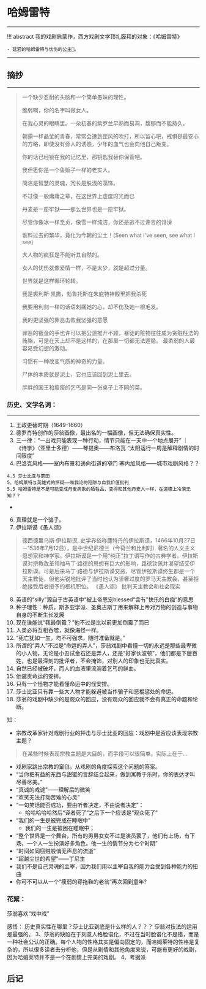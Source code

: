 # 哈姆雷特
----


!!! abstract 
    我的戏剧启蒙作，西方戏剧文学顶礼膜拜的对象：《哈姆雷特》

    - 延宕的哈姆雷特与忧伤的公主👸。

------


## 摘抄
----

> 一个缺少忍耐的头脑和一个简单愚昧的理性。
> 
> 脆弱啊，你的名字叫做女人。
> 
> 在我心灵的眼睛里。一朵初春的紫罗兰早熟而易凋，馥郁而不能持久。
> 
> 朝露一样晶莹的青春，常常会遭到罡风的吹打，所以留心吧，戒惧是最安心的方略，即使没有旁人的诱惑，少年的血气也会向他自己叛变。
> 
> 你的话已经锁在我的记忆里，那钥匙我替你保管吧。
> 
> 我但愿你是一个鱼贩子一样的老实人。
> 
> 简洁是智慧的灵魂，冗长是肤浅的藻饰。
> 
> 不过像一般庸庸之辈，在这世界上虚度时光而已
> 
> 丹麦是一座牢狱——那么世界也是一座牢狱。
> 
> 尽管你像冰一样坚贞，像雪一样纯洁，你还是逃不过谗言的诽谤
> 
> 谁料过去的繁华，竟化为今朝的尘土！(Seen what I've seen, see what I see)
> 
> 大人物的疯狂是不能听其自然的。
> 
> 女人的忧伤就像爱情一样，不是太少，就是超过分量。
> 
> 世界就是这样循环轮转。
> 
> 我是裘利斯·凯撒，勃鲁托斯在朱庇特神殿里把我杀死
> 
> 我要用利剑一样的话语刺痛她的心，却不伤及她一根毛发。
> 
> 我的更坚强的罪恶击败我坚强的意愿
> 
> 罪恶的镀金的手也许可以把公道推开不顾，暴徒的赃物往往成为贪赃枉法的贿赂，可是在天上却不是这样的，在那里一切都无法遁隐。
>  最柔弱的人最容易受幻想的激动。
> 
> 习惯有一种改变气质的神奇的力量。
> 
>  尸体的本质就是泥土，它也应该回到泥土里去。
> 
> 胖胖的国王和瘦瘦的乞丐是同一张桌子上不同的菜。



### 历史、文学名词：
---

1. 王政更替时期（1649-1660）
2. 德罗肖特创作的莎翁画像，最出名的一幅画像，但无法确保真实性。
3. 三一律：“一出戏只能表现一种行动，情节只能在一天中一个地点展开” ｜ 《诗学》（亚里士多德）——琴提奥——布洛瓦
“太阳运行一周是解释剧情的时间限度”
4. 巴洛克风格——室内布景和通向街道的窄门
      塞内加风格——城市戏剧风格？？
```
4.5 莎士比亚与蒙田
5、哈姆莱特与英雄式的怀疑——唯我论的陷阱与自我价值批判
5.5 哈姆雷特是不是可能变成丹麦病象的牺牲品，变得和其他丹麦人一样，在道德上冷漠无知？？

```
- 
6. 真理就是一个骗子。
7. 伊拉斯谟《愚人颂》
> 德西德里乌斯·伊拉斯谟, 史学界俗称鹿特丹的伊拉斯谟，1466年10月27日－1536年7月12日），是中世纪尼德兰（今荷兰和比利时）著名的人文主义思想家和神学家。伊拉斯谟是一个用“纯正”拉丁语写作的古典学者。伊拉斯谟对宗教改革领袖马丁·路德的思想有巨大的影响，路德钦佩并渴望结交伊拉斯谟。可是后来马丁·路德与伊拉斯谟交恶，尽管伊拉斯谟终生都是一个天主教徒，但他尖锐地批评了当时他认为骄奢过度的罗马天主教会，甚至拒绝接受后者授予的枢机职位。
> 《愚人颂》 批判天主教会和社会现实
8. 英语的“silly”源自于古英语中“被上帝恩宠blessed“含有”快乐的白痴“的意思
9. 种子理性：种质，斯多亚学派、圣奥古斯丁用来解释上帝对万物的创造与事物自身的不断生长发展
10. 现在谁能说“我最倒霉？”他不过是比以前更加倒霉了而已
11. 人类必将互相吞噬，就像海怪一样。
12. “死亡犹如一生，均不可强求，随时准备就是。”
13. 所谓的“弄人”不过是“命运的弄人”，莎翁戏剧中看懂一切的永远是那些最卑微的小人物。无论是小丑试金石还是弄人，还是“好家伙波顿”，他们都是下层百姓，也是最深刻的批评者，不会掩饰，对别人的印象也无比真实。
14. 自然已经被破坏，而人的血液里流淌着乞丐的鲜血。
15. 他谴责命运的安排。
16. 只有一个怪物才能看懂命运中的怪安排。
17. 莎士比亚只有靠一些大人物才能躲避被当作骗子和恶棍惩处的命运。
18. 莎翁的戏剧中缺少的是观众的回应，没有观众的回应就不会有真正的命题和论断。


知：
- 宗教改革家针对戏剧行业的抨击与莎士比亚的回应：戏剧中是否应该表现宗教主题？
> 在某些时候表现宗教主题是大目的，而手段可以很简单。实际上在于...
- 戏剧家跳出宗教的窠臼，从戏剧的角度探索这个问题的答案。
- “当你把有益的东西与甜蜜的言辞结合起来，做到寓教于乐时，你的表达才叫尽善尽美。”
- “真诚的戏谑”——理解后的微笑
- “欢笑无法打动苦难的心灵”
- “一句笑话能否成功，要由听者决定，不由说者决定”：
  - 哈哈哈哈哈然后“译者死了”之后下一个应该是“观众死了”
- “我们的一生是被完成在睡眠中”
  - 我们的一生是被困在睡眠中；
- “整个世界是一个舞台，所有的男男女女不过是演员罢了，他们有上场，有下场，一个人一生扮演好多角色，他一生的情节分为七个时期”
- “时间如同窃贼般悄无声息的流逝”
- “超越尘世的希望”——丁尼生
- 我们不是自己灵魂的主宰，因为我们用以主宰自我的能力会受到各种能力的扭曲
- 你可不可以从一个“瘦弱的穿拖鞋的老翁”再次回到童年?



### 花絮：
莎翁喜欢“戏中戏”

感悟：
历史真实性在哪里？莎士比亚到底是什么样的人？？？
莎翁对技法的运用是最强的。
3、莎翁的缺陷在于刻意人格脸谱化，不过在当时脸谱化不是错，而是一种社会公认的正确。每个人物的性格其实是偏向固定的，而哈姆莱特的性格是复杂的，所以很多读者去分析他，但是从剧情和其他角度来说，可能有更好的戏剧，因为哈姆莱特并不是一个在剧情上完美的戏剧。
4、考据派

## 后记

